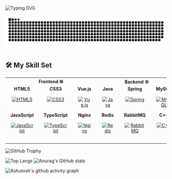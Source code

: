 <img src="https://readme-typing-svg.demolab.com?font=Roboto+Mono&weight=700&size=35&pause=1000&color=3DDFF7&width=900&height=50&separator=%3D&lines=System.out.print(%22Hello!+I'm+KyLenMou%22);%3Dcout%3C%3C%22Hello!+I'm+KyLenMou%22;%3Dprintf(%22Hello!+I'm+KyLenMou%22);%3Dconsole.log(%22Hello!+I'm+KyLenMou%22);%3Dprint(%22Hello!+I'm+KyLenMou%22)" alt="Typing SVG" />

<picture>  <source media="(prefers-color-scheme: dark)" srcset="https://raw.githubusercontent.com/KyLenMou/KyLenMou/output/github-contribution-grid-snake-dark.svg">  <source media="(prefers-color-scheme: dark)" srcset="https://raw.githubusercontent.com/KyLenMou/KyLenMou/output/github-contribution-grid-snake.svg">  <img alt="github contribution grid snake animation" src="https://raw.githubusercontent.com/KyLenMou/KyLenMou/output/github-contribution-grid-snake.svg"> </picture>

## 🛠️ My Skill Set
<table style="width: 100%;">
  <!-- 第一行：三列前端、后端、部署 -->
  <tr>
    <th colspan="3">Frontend 🌐</th>
    <th colspan="3">Backend ⚙️</th>
    <th colspan="3">DevOps 🚀</th>
  </tr>
  
  <!-- 第二行：对应的前端、后端、部署的图标名称 -->
  <tr>
    <td style="text-align:center; vertical-align: top;">
      <strong>HTML5</strong><br>
    </td>
    <td style="text-align:center; vertical-align: top;">
      <strong>CSS3</strong><br>
    </td>
    <td style="text-align:center; vertical-align: top;">
      <strong>Vue.js</strong><br>
    </td>
    <td style="text-align:center; vertical-align: top;">
      <strong>Java</strong><br>
    </td>
    <td style="text-align:center; vertical-align: top;">
      <strong>Spring</strong><br>
    </td>
    <td style="text-align:center; vertical-align: top;">
      <strong>MySQL</strong><br>
    </td>
    <td style="text-align:center; vertical-align: top;">
      <strong>Linux</strong><br>
    </td>
    <td style="text-align:center; vertical-align: top;">
      <strong>Git</strong><br>
    </td>
    <td style="text-align:center; vertical-align: top;">
      <strong>Bash</strong><br>
    </td>
  </tr>

  <!-- 第三行：对应的前端、后端、部署的图标 -->
  <tr>
    <td style="text-align:center; vertical-align: top;">
<a href="https://en.wikipedia.org/wiki/HTML5" target="_blank"><img style="margin: 10px" src="https://profilinator.rishav.dev/skills-assets/html5-original-wordmark.svg" alt="HTML5" height="50" /></a>
    </td>
    <td style="text-align:center; vertical-align: top;">
<a href="https://www.w3schools.com/css/" target="_blank"><img style="margin: 10px" src="https://profilinator.rishav.dev/skills-assets/css3-original-wordmark.svg" alt="CSS3" height="50" /></a>
    </td>
    <td style="text-align:center; vertical-align: top;">
<a href="https://vuejs.org/" target="_blank"><img style="margin: 10px" src="https://profilinator.rishav.dev/skills-assets/vuejs-original-wordmark.svg" alt="Vue.js" height="50" /></a>
    </td>
    <td style="text-align:center; vertical-align: top;">
<a href="https://www.java.com/" target="_blank"><img style="margin: 10px" src="https://profilinator.rishav.dev/skills-assets/java-original-wordmark.svg" alt="Java" height="50" /></a>  
    </td>
    <td style="text-align:center; vertical-align: top;">
<a href="https://docs.spring.io/spring-framework/docs/3.0.x/reference/expressions.html#:~:text=The%20Spring%20Expression%20Language%20(SpEL,and%20basic%20string%20templating%20functionality." target="_blank"><img style="margin: 10px" src="https://profilinator.rishav.dev/skills-assets/springio-icon.svg" alt="Spring" height="50" /></a>  
    </td>
    <td style="text-align:center; vertical-align: top;">
<a href="https://www.mysql.com/" target="_blank"><img style="margin: 10px" src="https://profilinator.rishav.dev/skills-assets/mysql-original-wordmark.svg" alt="MySQL" height="50" /></a>  
    </td>
    <td style="text-align:center; vertical-align: top;">
<a href="https://www.linux.org/" target="_blank"><img style="margin: 10px" src="https://profilinator.rishav.dev/skills-assets/linux-original.svg" alt="Linux" height="50" /></a>  
    </td>
    <td style="text-align:center; vertical-align: top;">
<a href="https://github.com/" target="_blank"><img style="margin: 10px" src="https://profilinator.rishav.dev/skills-assets/git-scm-icon.svg" alt="Git" height="50" /></a>  
    </td>
    <td style="text-align:center; vertical-align: top;">
<a href="https://www.gnu.org/software/bash/" target="_blank"><img style="margin: 10px" src="https://profilinator.rishav.dev/skills-assets/gnu_bash-icon.svg" alt="Bash" height="50" /></a>  
    </td>
  </tr>

  <!-- 第四行：对应的前端、后端、部署的图标名称 -->
  <tr>
    <td style="text-align:center; vertical-align: top;">
      <strong>JavaScript</strong><br>
    </td>
    <td style="text-align:center; vertical-align: top;">
      <strong>TypeScript</strong><br>
    </td>
    <td style="text-align:center; vertical-align: top;">
      <strong>Nginx</strong><br>
    </td>
    <td style="text-align:center; vertical-align: top;">
      <strong>Redis</strong><br>
    </td>
    <td style="text-align:center; vertical-align: top;">
      <strong>RabbitMQ</strong><br>
    </td>
    <td style="text-align:center; vertical-align: top;">
      <strong>C++</strong><br>
    </td>
    <td style="text-align:center; vertical-align: top;">
      <strong>GitLab</strong><br>
    </td>
    <td style="text-align:center; vertical-align: top;">
      <strong>Docker</strong><br>
    </td>
    <td style="text-align:center; vertical-align: top;">
      <strong>ES</strong><br>
    </td>
  </tr>

  <!-- 第五行：对应的前端、后端、部署的图标 -->
  <tr>
    <td style="text-align:center; vertical-align: top;">
<a href="https://www.javascript.com/" target="_blank"><img style="margin: 10px" src="https://profilinator.rishav.dev/skills-assets/javascript-original.svg" alt="JavaScript" height="50" /></a>  
    </td>
    <td style="text-align:center; vertical-align: top;">
<a href="https://www.typescriptlang.org/" target="_blank"><img style="margin: 10px" src="https://profilinator.rishav.dev/skills-assets/typescript-original.svg" alt="TypeScript" height="50" /></a>  
    </td>
    <td style="text-align:center; vertical-align: top;">
<a href="https://www.nginx.com/" target="_blank"><img style="margin: 10px" src="https://profilinator.rishav.dev/skills-assets/nginx-original.svg" alt="Nginx" height="50" /></a>  
    </td>
    <td style="text-align:center; vertical-align: top;">
<a href="https://redis.io/" target="_blank"><img style="margin: 10px" src="https://profilinator.rishav.dev/skills-assets/redis-original-wordmark.svg" alt="Redis" height="50" /></a>  
    </td>
    <td style="text-align:center; vertical-align: top;">
<a href="https://www.rabbitmq.com/" target="_blank"><img style="margin: 10px" src="https://profilinator.rishav.dev/skills-assets/rabbitmq-icon.svg" alt="RabbitMQ" height="50" /></a>  
    </td>
    <td style="text-align:center; vertical-align: top;">
<a href="https://www.cplusplus.com/" target="_blank"><img style="margin: 10px" src="https://profilinator.rishav.dev/skills-assets/cplusplus-original.svg" alt="C++" height="50" /></a>  
    </td>
    <td style="text-align:center; vertical-align: top;">
<a href="https://about.gitlab.com/" target="_blank"><img style="margin: 10px" src="https://profilinator.rishav.dev/skills-assets/gitlab.svg" alt="GitLab" height="50" /></a>  
    </td>
    <td style="text-align:center; vertical-align: top;">
<a href="https://www.docker.com/" target="_blank"><img style="margin: 10px" src="https://profilinator.rishav.dev/skills-assets/docker-original-wordmark.svg" alt="Docker" height="50" /></a>
    </td>
    <td style="text-align:center; vertical-align: top;">
<a href="https://www.elastic.co/" target="_blank"><img style="margin: 10px" src="https://profilinator.rishav.dev/skills-assets/elasticsearch.png" alt="Elastic Search" height="50" /></a>  
    </td>
  </tr>
</table>







![GitHub Trophy](https://github-profile-trophy.vercel.app/?username=KyLenMou&theme=onedark)


![Top Langs](https://github-readme-stats.vercel.app/api/top-langs/?username=KyLenMou&layout=donut&theme=transparent)
![Anurag's GitHub stats](https://github-readme-stats.vercel.app/api?username=KyLenMou&show_icons=true&theme=transparent)

![Ashutosh's github activity graph](https://github-readme-activity-graph.vercel.app/graph?username=KyLenMou&theme=github)
